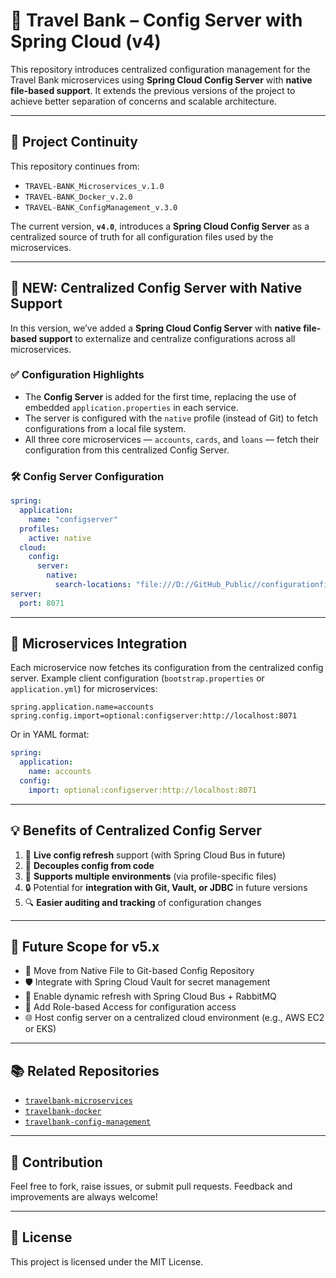 # 🏦 Travel Bank – Config Server with Spring Cloud (v4)

This repository introduces centralized configuration management for the Travel Bank microservices using **Spring Cloud Config Server** with **native file-based support**. It extends the previous versions of the project to achieve better separation of concerns and scalable architecture.

---

## 📌 Project Continuity

This repository continues from:

* `TRAVEL-BANK_Microservices_v.1.0`
* `TRAVEL-BANK_Docker_v.2.0`
* `TRAVEL-BANK_ConfigManagement_v.3.0`

The current version, **`v4.0`**, introduces a **Spring Cloud Config Server** as a centralized source of truth for all configuration files used by the microservices.

---

## 🔧 NEW: Centralized Config Server with Native Support

In this version, we’ve added a **Spring Cloud Config Server** with **native file-based support** to externalize and centralize configurations across all microservices.

### ✅ Configuration Highlights

* The **Config Server** is added for the first time, replacing the use of embedded `application.properties` in each service.
* The server is configured with the `native` profile (instead of Git) to fetch configurations from a local file system.
* All three core microservices — `accounts`, `cards`, and `loans` — fetch their configuration from this centralized Config Server.

### 🛠️ Config Server Configuration

```yaml
spring:
  application:
    name: "configserver"
  profiles:
    active: native
  cloud:
    config:
      server:
        native:
          search-locations: "file:///D://GitHub_Public//configurationfiles"
server:
  port: 8071
```

---

## 🧩 Microservices Integration

Each microservice now fetches its configuration from the centralized config server. Example client configuration (`bootstrap.properties` or `application.yml`) for microservices:

```properties
spring.application.name=accounts
spring.config.import=optional:configserver:http://localhost:8071
```

Or in YAML format:

```yaml
spring:
  application:
    name: accounts
  config:
    import: optional:configserver:http://localhost:8071
```

---

## 💡 Benefits of Centralized Config Server

1. 🔁 **Live config refresh** support (with Spring Cloud Bus in future)
2. 🧩 **Decouples config from code**
3. 📁 **Supports multiple environments** (via profile-specific files)
4. 🔒 Potential for **integration with Git, Vault, or JDBC** in future versions
5. 🔍 **Easier auditing and tracking** of configuration changes

---

## 🚀 Future Scope for v5.x

* 🧭 Move from Native File to Git-based Config Repository
* 🛡️ Integrate with Spring Cloud Vault for secret management
* 🔁 Enable dynamic refresh with Spring Cloud Bus + RabbitMQ
* 🔐 Add Role-based Access for configuration access
* 🌐 Host config server on a centralized cloud environment (e.g., AWS EC2 or EKS)

---

## 📚 Related Repositories

* [`travelbank-microservices`](https://github.com/your-org/travelbank-microservices)
* [`travelbank-docker`](https://github.com/your-org/travelbank-docker)
* [`travelbank-config-management`](https://github.com/your-org/travelbank-config-management)

---

## 🙌 Contribution

Feel free to fork, raise issues, or submit pull requests. Feedback and improvements are always welcome!

---

## 📜 License

This project is licensed under the MIT License.
